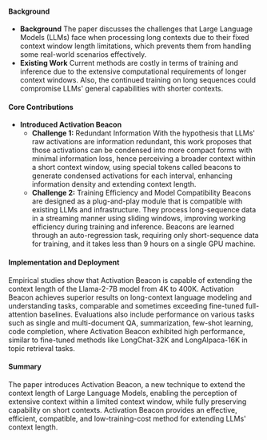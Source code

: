 #### Background
- **Background**
The paper discusses the challenges that Large Language Models (LLMs) face when processing long contexts due to their fixed context window length limitations, which prevents them from handling some real-world scenarios effectively.
- **Existing Work**
Current methods are costly in terms of training and inference due to the extensive computational requirements of longer context windows. Also, the continued training on long sequences could compromise LLMs' general capabilities with shorter contexts.
#### Core Contributions
  - **Introduced Activation Beacon**
    - **Challenge 1:** Redundant Information
With the hypothesis that LLMs' raw activations are information redundant, this work proposes that those activations can be condensed into more compact forms with minimal information loss, hence perceiving a broader context within a short context window, using special tokens called beacons to generate condensed activations for each interval, enhancing information density and extending context length.
    - **Challenge 2:** Training Efficiency and Model Compatibility
Beacons are designed as a plug-and-play module that is compatible with existing LLMs and infrastructure. They process long-sequence data in a streaming manner using sliding windows, improving working efficiency during training and inference. Beacons are learned through an auto-regression task, requiring only short-sequence data for training, and it takes less than 9 hours on a single GPU machine.

#### Implementation and Deployment
Empirical studies show that Activation Beacon is capable of extending the context length of the Llama-2-7B model from 4K to 400K. Activation Beacon achieves superior results on long-context language modeling and understanding tasks, comparable and sometimes exceeding fine-tuned full-attention baselines. Evaluations also include performance on various tasks such as single and multi-document QA, summarization, few-shot learning, code completion, where Activation Beacon exhibited high performance, similar to fine-tuned methods like LongChat-32K and LongAlpaca-16K in topic retrieval tasks.

#### Summary
The paper introduces Activation Beacon, a new technique to extend the context length of Large Language Models, enabling the perception of extensive context within a limited context window, while fully preserving capability on short contexts. Activation Beacon provides an effective, efficient, compatible, and low-training-cost method for extending LLMs' context length.